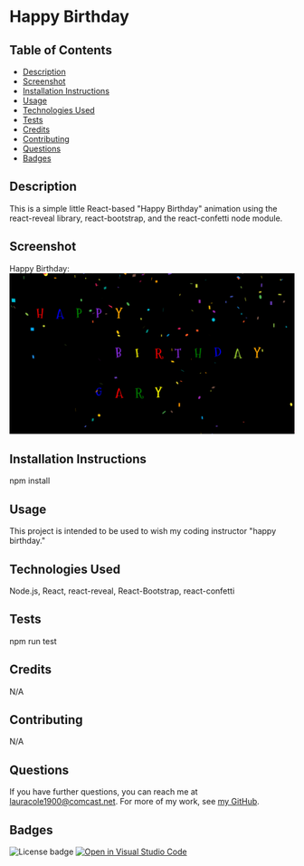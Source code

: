 # Happy Birthday

  ## Table of Contents

  * [Description](#description)
  * [Screenshot](#screenshot)
  * [Installation Instructions](#installation-instructions)
  * [Usage](#usage)
  * [Technologies Used](#technologies-used)
  * [Tests](#tests)
  * [Credits](#credits)
  * [Contributing](#contributing)
  * [Questions](#questions)
  * [Badges](#badges)

  ## Description

  This is a simple little React-based "Happy Birthday" animation using the react-reveal library, react-bootstrap, and the react-confetti node module.

  ## Screenshot

  Happy Birthday:
  ![Happy birthday](images/happy-birthday-screenshot.png)

  ## Installation Instructions

  npm install

  ## Usage

  This project is intended to be used to wish my coding instructor "happy birthday."

  ## Technologies Used

  Node.js, React, react-reveal, React-Bootstrap, react-confetti

  ## Tests

  npm run test

  ## Credits

  N/A

  ## Contributing

  N/A

  ## Questions

  If you have further questions, you can reach me at lauracole1900@comcast.net. For more of my work, see [my GitHub](https://github.com/LauraCole1900).

  ## Badges

  ![License badge](https://img.shields.io/badge/license-MIT-brightgreen) [![Open in Visual Studio Code](https://open.vscode.dev/badges/open-in-vscode.svg)](https://open.vscode.dev/LauraCole1900/happy-birthday-gary)
